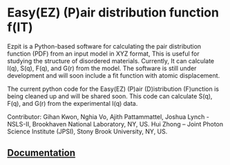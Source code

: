 
Easy(EZ) (P)air distribution function f(IT)
===========================================

Ezpit is a Python-based software for calculating the pair distribution function (PDF) from an input model in XYZ format, This is useful for studying the structure of disordered materials. Currently, It can calculate I(q), S(q), F(q), and G(r) from the model. The software is still under development and will soon include a fit function with atomic displacement.

The current python code for the Easy(EZ) (P)air (D)istribution (F)unction is being cleaned up and will be shared soon. This code can calculate S(q), F(q), and G(r) from the experimental I(q) data.

Contributor: 
Gihan Kwon, Nghia Vo, Ajith Pattammattel, Joshua Lynch - NSLS-II, Brookhaven National Laboratory, NY, US.
Hui Zhong – Joint Photon Science Institute (JPSI), Stony Brook University, NY, US.


[Documentation](docs/tutorial.md)
---------------------------------